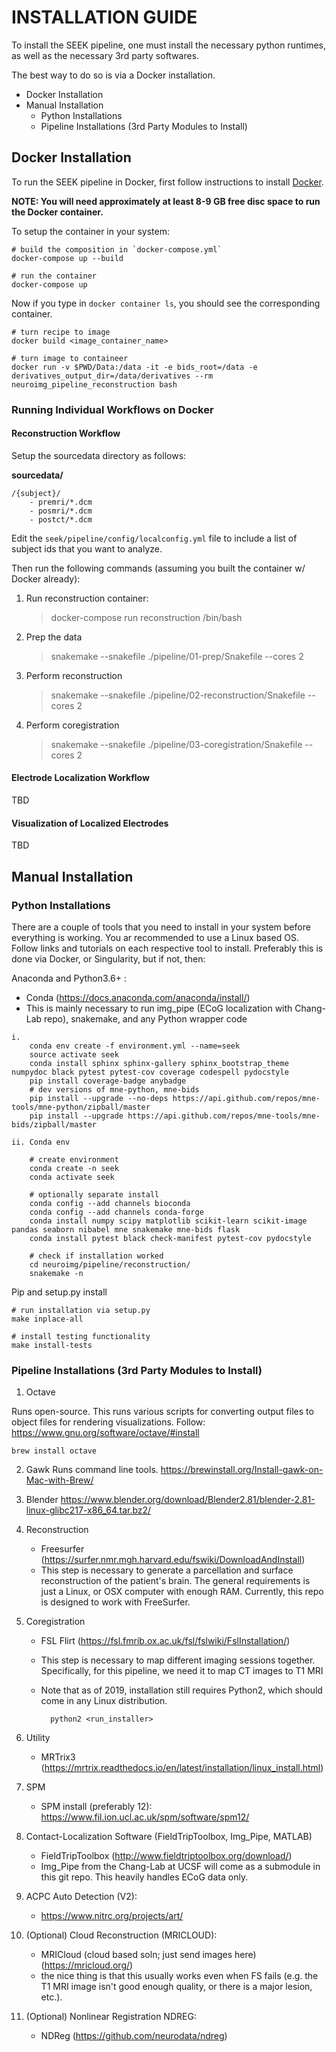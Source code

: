 # INSTALLATION GUIDE
To install the SEEK pipeline, one must install the necessary python runtimes, as well as the necessary 3rd party 
softwares. 

The best way to do so is via a Docker installation.

<!-- MarkdownTOC -->

- Docker Installation
- Manual Installation
    - Python Installations
    - Pipeline Installations \(3rd Party Modules to Install\)

<!-- /MarkdownTOC -->

## Docker Installation
To run the SEEK pipeline in Docker, first follow instructions to install [Docker](https://docs.docker.com/get-docker/).

**NOTE: You will need approximately at least 8-9 GB free disc space to run the Docker container.**

To setup the container in your system:

    # build the composition in `docker-compose.yml`
    docker-compose up --build
    
    # run the container
    docker-compose up 
    
Now if you type in `docker container ls`, you should see the corresponding container.
    
    # turn recipe to image
    docker build <image_container_name>
    
    # turn image to containeer
    docker run -v $PWD/Data:/data -it -e bids_root=/data -e derivatives_output_dir=/data/derivatives --rm neuroimg_pipeline_reconstruction bash

### Running Individual Workflows on Docker

#### Reconstruction Workflow
Setup the sourcedata directory as follows:

 **sourcedata/**
       
    /{subject}/
        - premri/*.dcm
        - posmri/*.dcm
        - postct/*.dcm
        
 
Edit the `seek/pipeline/config/localconfig.yml` file to include a list of 
subject ids that you want to analyze.

Then run the following commands (assuming you built the container w/ Docker already):

   1. Run reconstruction container:
   
        > docker-compose run reconstruction /bin/bash

   2. Prep the data
   
        >snakemake --snakefile ./pipeline/01-prep/Snakefile --cores 2
                              
   3.  Perform reconstruction
        
        > snakemake --snakefile ./pipeline/02-reconstruction/Snakefile --cores 2
   
   4. Perform coregistration
   
        > snakemake --snakefile ./pipeline/03-coregistration/Snakefile --cores 2

#### Electrode Localization Workflow
TBD

#### Visualization of Localized Electrodes
TBD



## Manual Installation
### Python Installations
There are a couple of tools that you need to install in your system before everything is working. You ar recommended to use a Linux based OS. 
Follow links and tutorials on each respective tool to install. Preferably this is done via Docker, or Singularity, but if not, then:

Anaconda and Python3.6+ :
   * Conda (https://docs.anaconda.com/anaconda/install/)
   * This is mainly necessary to run img_pipe (ECoG localization with Chang-Lab repo), snakemake, and any Python wrapper code
    
    i. 
        conda env create -f environment.yml --name=seek
        source activate seek
        conda install sphinx sphinx-gallery sphinx_bootstrap_theme numpydoc black pytest pytest-cov coverage codespell pydocstyle
        pip install coverage-badge anybadge
        # dev versions of mne-python, mne-bids
        pip install --upgrade --no-deps https://api.github.com/repos/mne-tools/mne-python/zipball/master
        pip install --upgrade https://api.github.com/repos/mne-tools/mne-bids/zipball/master
        
    ii. Conda env
    
        # create environment
        conda create -n seek
        conda activate seek
        
        # optionally separate install
        conda config --add channels bioconda
        conda config --add channels conda-forge
        conda install numpy scipy matplotlib scikit-learn scikit-image pandas seaborn nibabel mne snakemake mne-bids flask
        conda install pytest black check-manifest pytest-cov pydocstyle
        
        # check if installation worked
        cd neuroimg/pipeline/reconstruction/
        snakemake -n    
   
Pip and setup.py install
    
    # run installation via setup.py
    make inplace-all
    
    # install testing functionality
    make install-tests


### Pipeline Installations (3rd Party Modules to Install)

1. Octave

Runs open-source. This runs various scripts for converting output files to object files for rendering visualizations.
Follow: https://www.gnu.org/software/octave/#install
    
    brew install octave
       
2. Gawk
    Runs command line tools.
    https://brewinstall.org/Install-gawk-on-Mac-with-Brew/

3. Blender
    https://www.blender.org/download/Blender2.81/blender-2.81-linux-glibc217-x86_64.tar.bz2/

4. Reconstruction
    * Freesurfer (https://surfer.nmr.mgh.harvard.edu/fswiki/DownloadAndInstall)
    * This step is necessary to generate a parcellation and surface reconstruction of the patient's brain. The general requirements is just a 
    Linux, or OSX computer with enough RAM. Currently, this repo is designed to work with FreeSurfer.
    
5. Coregistration
    * FSL Flirt (https://fsl.fmrib.ox.ac.uk/fsl/fslwiki/FslInstallation/)
    * This step is necessary to map different imaging sessions together. Specifically, for this pipeline, we need it to map CT images to T1 MRI
    * Note that as of 2019, installation still requires Python2, which should come in any Linux distribution.
        
            python2 <run_installer>
    
6. Utility
    * MRTrix3 (https://mrtrix.readthedocs.io/en/latest/installation/linux_install.html)

7. SPM 
    * SPM install (preferably 12): https://www.fil.ion.ucl.ac.uk/spm/software/spm12/

8. Contact-Localization Software (FieldTripToolbox, Img_Pipe, MATLAB)
    * FieldTripToolbox (http://www.fieldtriptoolbox.org/download/)
    * Img_Pipe from the Chang-Lab at UCSF will come as a submodule in this git repo. This heavily handles ECoG data only.
 
9. ACPC Auto Detection (V2):
    * https://www.nitrc.org/projects/art/
    
10. (Optional) Cloud Reconstruction (MRICLOUD):
    * MRICloud (cloud based soln; just send images here) (https://mricloud.org/)
    * the nice thing is that this usually works even when FS fails (e.g. the T1 MRI image isn't good enough quality, or there is a major lesion, etc.).


11. (Optional) Nonlinear Registration NDREG:
    * NDReg (https://github.com/neurodata/ndreg)
